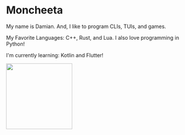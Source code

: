 # Moncheeta

My name is Damian. And, I like to program CLIs, TUIs, and games.

My Favorite Languages: C++, Rust, and Lua.
I also love programming in Python!

I'm currently learning: Kotlin and Flutter!

<img height="180em" src="https://github-readme-stats.vercel.app/api?username=Gapur&show_icons=true&hide_border=true&&count_private=true&include_all_commits=true" />
